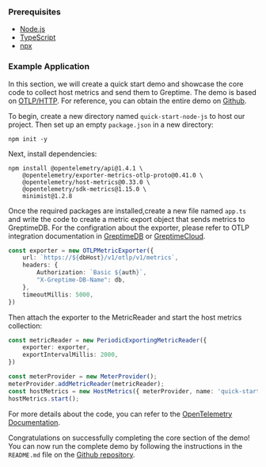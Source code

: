 ### Prerequisites

* [Node.js](https://nodejs.org/en/download)
* [TypeScript](https://www.typescriptlang.org/download)
* [npx](https://www.npmjs.com/package/npx)

### Example Application

In this section, we will create a quick start demo and showcase the core code to collect host metrics and send them to Greptime. The demo is based on [OTLP/HTTP](https://opentelemetry.io/). For reference, you can obtain the entire demo on [Github](https://github.com/GreptimeCloudStarters/quick-start-node-js).

To begin, create a new directory named `quick-start-node-js` to host our project. Then set up an empty `package.json` in a new directory:

```shell
npm init -y
```

Next, install dependencies:

```shell
npm install @opentelemetry/api@1.4.1 \
    @opentelemetry/exporter-metrics-otlp-proto@0.41.0 \
    @opentelemetry/host-metrics@0.33.0 \
    @opentelemetry/sdk-metrics@1.15.0 \
    minimist@1.2.8
```

Once the required packages are installed,create a new file named `app.ts` and write the code to create a metric export object that sends metrics to GreptimeDB.
For the configration about the exporter, please refer to OTLP integration documentation in [GreptimeDB](/user-guide/clients/otlp.md) or [GreptimeCloud](/greptimecloud/integrations/otlp.md).

```ts
const exporter = new OTLPMetricExporter({
    url: `https://${dbHost}/v1/otlp/v1/metrics`,
    headers: {
        Authorization: `Basic ${auth}`,
        "X-Greptime-DB-Name": db,
    },
    timeoutMillis: 5000,
})
```

Then attach the exporter to the MetricReader and start the host metrics collection:

```ts
const metricReader = new PeriodicExportingMetricReader({
    exporter: exporter,
    exportIntervalMillis: 2000,
})

const meterProvider = new MeterProvider();
meterProvider.addMetricReader(metricReader);
const hostMetrics = new HostMetrics({ meterProvider, name: 'quick-start-demo-node' });
hostMetrics.start();
```

For more details about the code, you can refer to the [OpenTelemetry Documentation](https://opentelemetry.io/docs/instrumentation/js/getting-started/nodejs/).

Congratulations on successfully completing the core section of the demo! You can now run the complete demo by following the instructions in the `README.md` file on the [Github repository](https://github.com/GreptimeCloudStarters/quick-start-node-js).
